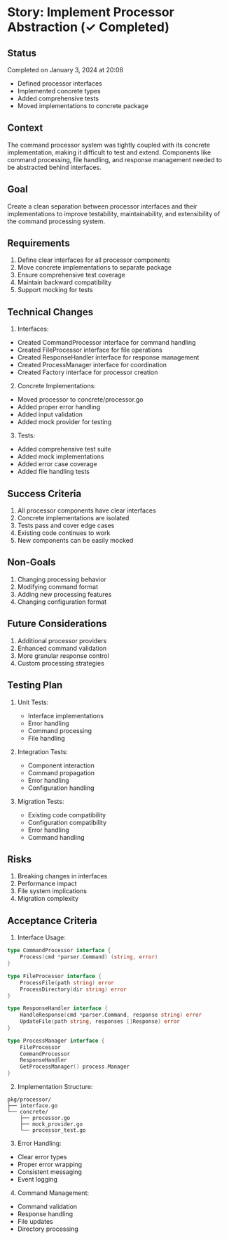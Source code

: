 # Story: Implement Processor Abstraction (✓ Completed)

## Status
Completed on January 3, 2024 at 20:08
- Defined processor interfaces
- Implemented concrete types
- Added comprehensive tests
- Moved implementations to concrete package

## Context
The command processor system was tightly coupled with its concrete implementation, making it difficult to test and extend. Components like command processing, file handling, and response management needed to be abstracted behind interfaces.

## Goal
Create a clean separation between processor interfaces and their implementations to improve testability, maintainability, and extensibility of the command processing system.

## Requirements
1. Define clear interfaces for all processor components
2. Move concrete implementations to separate package
3. Ensure comprehensive test coverage
4. Maintain backward compatibility
5. Support mocking for tests

## Technical Changes

1. Interfaces:
- Created CommandProcessor interface for command handling
- Created FileProcessor interface for file operations
- Created ResponseHandler interface for response management
- Created ProcessManager interface for coordination
- Created Factory interface for processor creation

2. Concrete Implementations:
- Moved processor to concrete/processor.go
- Added proper error handling
- Added input validation
- Added mock provider for testing

3. Tests:
- Added comprehensive test suite
- Added mock implementations
- Added error case coverage
- Added file handling tests

## Success Criteria
1. All processor components have clear interfaces
2. Concrete implementations are isolated
3. Tests pass and cover edge cases
4. Existing code continues to work
5. New components can be easily mocked

## Non-Goals
1. Changing processing behavior
2. Modifying command format
3. Adding new processing features
4. Changing configuration format

## Future Considerations
1. Additional processor providers
2. Enhanced command validation
3. More granular response control
4. Custom processing strategies

## Testing Plan
1. Unit Tests:
   - Interface implementations
   - Error handling
   - Command processing
   - File handling

2. Integration Tests:
   - Component interaction
   - Command propagation
   - Error handling
   - Configuration handling

3. Migration Tests:
   - Existing code compatibility
   - Configuration compatibility
   - Error handling
   - Command handling

## Risks
1. Breaking changes in interfaces
2. Performance impact
3. File system implications
4. Migration complexity

## Acceptance Criteria
1. Interface Usage:
```go
type CommandProcessor interface {
    Process(cmd *parser.Command) (string, error)
}

type FileProcessor interface {
    ProcessFile(path string) error
    ProcessDirectory(dir string) error
}

type ResponseHandler interface {
    HandleResponse(cmd *parser.Command, response string) error
    UpdateFile(path string, responses []Response) error
}

type ProcessManager interface {
    FileProcessor
    CommandProcessor
    ResponseHandler
    GetProcessManager() process.Manager
}
```

2. Implementation Structure:
```
pkg/processor/
├── interface.go
└── concrete/
    ├── processor.go
    ├── mock_provider.go
    └── processor_test.go
```

3. Error Handling:
- Clear error types
- Proper error wrapping
- Consistent messaging
- Event logging

4. Command Management:
- Command validation
- Response handling
- File updates
- Directory processing
